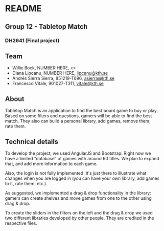 # README
## Group 12 - Tabletop Match
### DH2641 (Final project)

## Team

* Willie Bock, NUMBER HERE, <>
* Diana Lipcanu, NUMBER HERE, <lipcanu@kth.se>
* Andrés Sierra Sierra, 851219-T696, <asierra@kth.se>
* Francesco Vitale, 901027-T311, <vitale@kth.se>

## About
Tabletop Match is an application to find the best board game to buy or play. Based on some filters and questions, gamers will be able to find the best match. They also can build a personal library, add games, remove them, rate them. 

## Technical details
To develop the project, we used AngularJS and Bootstrap. Right now we have a limited “database” of games with around 60 titles. We plan to expand that, and add more information to each game.   

Also, the login is not fully implemented: it's just there to illustrate what changes when you are logged in (you can have your own library, add games to it, rate them, etc.).  

As suggested, we implemented a drag & drop functionality in the library: gamers can create shelves and move games from one to the other using drag & drop. 

To create the sliders in the filters on the left and the drag & drop we used two different libraries developed by other people. They are credited in the respective files. 